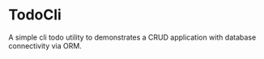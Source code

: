 # TodoCli
A simple cli todo utility to demonstrates a CRUD application with database connectivity via ORM.
